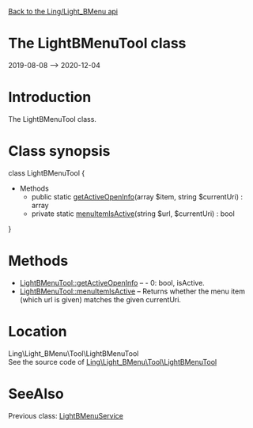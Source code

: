 [Back to the Ling/Light_BMenu api](https://github.com/lingtalfi/Light_BMenu/blob/master/doc/api/Ling/Light_BMenu.md)



The LightBMenuTool class
================
2019-08-08 --> 2020-12-04






Introduction
============

The LightBMenuTool class.



Class synopsis
==============


class <span class="pl-k">LightBMenuTool</span>  {

- Methods
    - public static [getActiveOpenInfo](https://github.com/lingtalfi/Light_BMenu/blob/master/doc/api/Ling/Light_BMenu/Tool/LightBMenuTool/getActiveOpenInfo.md)(array $item, string $currentUri) : array
    - private static [menuItemIsActive](https://github.com/lingtalfi/Light_BMenu/blob/master/doc/api/Ling/Light_BMenu/Tool/LightBMenuTool/menuItemIsActive.md)(string $url, $currentUri) : bool

}






Methods
==============

- [LightBMenuTool::getActiveOpenInfo](https://github.com/lingtalfi/Light_BMenu/blob/master/doc/api/Ling/Light_BMenu/Tool/LightBMenuTool/getActiveOpenInfo.md) &ndash; - 0: bool, isActive.
- [LightBMenuTool::menuItemIsActive](https://github.com/lingtalfi/Light_BMenu/blob/master/doc/api/Ling/Light_BMenu/Tool/LightBMenuTool/menuItemIsActive.md) &ndash; Returns whether the menu item (which url is given) matches the given currentUri.





Location
=============
Ling\Light_BMenu\Tool\LightBMenuTool<br>
See the source code of [Ling\Light_BMenu\Tool\LightBMenuTool](https://github.com/lingtalfi/Light_BMenu/blob/master/Tool/LightBMenuTool.php)



SeeAlso
==============
Previous class: [LightBMenuService](https://github.com/lingtalfi/Light_BMenu/blob/master/doc/api/Ling/Light_BMenu/Service/LightBMenuService.md)<br>
